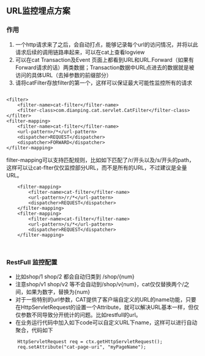 ## URL监控埋点方案

### 作用
1. 一个http请求来了之后，会自动打点，能够记录每个url的访问情况，并将以此请求后续的调用链路串起来，可以在cat上查看logview
2. 可以在cat Transaction及Event 页面上都看到URL和URL.Forward（如果有Forward请求的话）两类数据；Transaction数据中URL点进去的数据就是被访问的具体URL（去掉参数的前缀部分）
3. 请将catFilter存放filter的第一个，这样可以保证最大可能性监控所有的请求

```

<filter>
    <filter-name>cat-filter</filter-name>
    <filter-class>com.dianping.cat.servlet.CatFilter</filter-class>
</filter>
<filter-mapping>
    <filter-name>cat-filter</filter-name>
    <url-pattern>/*</url-pattern>
    <dispatcher>REQUEST</dispatcher>
    <dispatcher>FORWARD</dispatcher>
</filter-mapping>
```

filter-mapping可以支持匹配规则，比如如下匹配了/r/开头以及/s/开头的path，这样可以让cat-flter仅仅监控部分URL，而不是所有的URL，不过建议是全量URL。

```
	<filter-mapping>
		<filter-name>cat-filter</filter-name>
		<url-pattern>/r/*</url-pattern>
		<dispatcher>REQUEST</dispatcher>
	</filter-mapping>
	<filter-mapping>
		<filter-name>cat-filter</filter-name>
		<url-pattern>/s/*</url-pattern>
		<dispatcher>REQUEST</dispatcher>
	</filter-mapping>

	
```
    
### RestFull 监控配置
	
- 比如shop/1 shop/2 都会自动归类到 /shop/{num}
- 注意shop/v1 shop/v2 等不会自动到/shop/v{num}，cat仅仅替换两个/之间，如果为数字，替换为{num}
- 对于一些特别的url参数，CAT提供了客户端自定义的URL的name功能，只要在HttpServletRequest的设置一个Attribute，就可以解决URL基本一样，但仅仅参数不同导致分开统计的问题。比如restfull的url。
- 在业务运行代码中加入如下code可以自定义URL下name，这样可以进行自动聚合，代码如下


```	
	HttpServletRequest req = ctx.getHttpServletRequest();
	req.setAttribute("cat-page-uri", "myPageName");
```
	